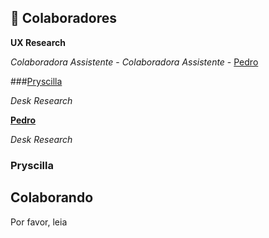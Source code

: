 ## 🤝 Colaboradores

**UX Research**

*Colaboradora Assistente* - 
*Colaboradora Assistente* - [Pedro](https://github.com/)


<!-- haha -->

###[Pryscilla](https://github.com/)

*Desk Research*

**[Pedro](https://github.com/)**

*Desk Research*


### Pryscilla


##  Colaborando

Por favor, leia
